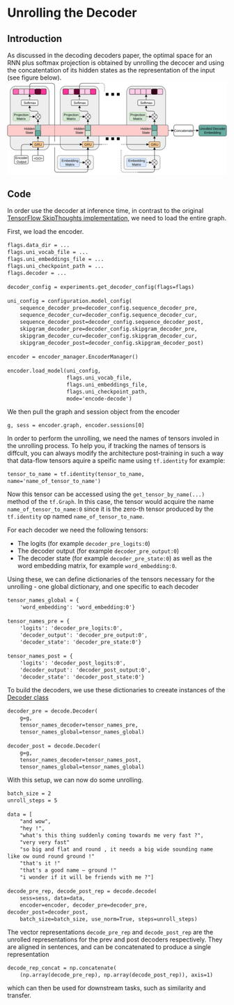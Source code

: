 # Unrolling the Decoder

## Introduction

As discussed in the decoding decoders paper, the optimal space for an RNN plus softmax projection is
obtained by unrolling the decocer and using the concatentation of its hidden states as the 
representation of the input (see figure below).
![Unrolling an RNN Decoder](/images/unroll.png)

## Code

In order use the decoder at inference time, in contrast to the original [TensorFlow SkipThoughts implementation](https://github.com/tensorflow/models/tree/master/research/skip_thoughts), we need to load the entire graph. 

First, we load the encoder.

```{python}
flags.data_dir = ...
flags.uni_vocab_file = ...
flags.uni_embeddings_file = ...
flags.uni_checkpoint_path = ...
flags.decoder = ...

decoder_config = experiments.get_decoder_config(flags=flags)

uni_config = configuration.model_config(
    sequence_decoder_pre=decoder_config.sequence_decoder_pre,
    sequence_decoder_cur=decoder_config.sequence_decoder_cur,
    sequence_decoder_post=decoder_config.sequence_decoder_post,
    skipgram_decoder_pre=decoder_config.skipgram_decoder_pre,
    skipgram_decoder_cur=decoder_config.skipgram_decoder_cur,
    skipgram_decoder_post=decoder_config.skipgram_decoder_post)

encoder = encoder_manager.EncoderManager()

encoder.load_model(uni_config, 
                   flags.uni_vocab_file,
                   flags.uni_embeddings_file, 
                   flags.uni_checkpoint_path,
                   mode='encode-decode')
```
We then pull the graph and session object from the encoder
```{python}
g, sess = encoder.graph, encoder.sessions[0]
```
In order to perform the unrolling, we need the names of tensors involed in the unrolling process. 
To help you, if tracking the names of tensors is diffcult, you can always modify the architecture post-training in such
a way that data-flow tensors aquire a speific name using `tf.identity` for example:
```{python}
tensor_to_name = tf.identity(tensor_to_name, name='name_of_tensor_to_name')
```
Now this tensor can be accessed using the `get_tensor_by_name(...)` method of the `tf.Graph`. 
In this case, the tensor would acquire the name `name_of_tensor_to_name:0` since it is the zero-th tensor produced
by the `tf.identity` op named `name_of_tensor_to_name`.

For each decoder we need the following tensors:
+ The logits (for example `decoder_pre_logits:0`)
+ The decoder output (for example `decoder_pre_output:0`)
+ The decoder state (for example `decoder_pre_state:0`)
as well as the word embedding matrix, for example `word_embedding:0`.

Using these, we can define dictionaries of the tensors necessary for the unrolling - one global dictionary, and one specific to each decoder
```
tensor_names_global = {
    'word_embedding': 'word_embedding:0'}

tensor_names_pre = {
    'logits': 'decoder_pre_logits:0',
    'decoder_output': 'decoder_pre_output:0',
    'decoder_state': 'decoder_pre_state:0'}

tensor_names_post = {
    'logits': 'decoder_post_logits:0',
    'decoder_output': 'decoder_post_output:0',
    'decoder_state': 'decoder_post_state:0'}
```
To build the decoders, we use these dictionaries to creeate instances of the [Decoder class](/skip_thoughts/decode.py)
```
decoder_pre = decode.Decoder(
    g=g,
    tensor_names_decoder=tensor_names_pre,
    tensor_names_global=tensor_names_global)

decoder_post = decode.Decoder(
    g=g,
    tensor_names_decoder=tensor_names_post,
    tensor_names_global=tensor_names_global)
```
With this setup, we can now do some unrolling. 
```
batch_size = 2
unroll_steps = 5

data = [
    "and wow",
    "hey !",
    "what's this thing suddenly coming towards me very fast ?",
    "very very fast" 
    "so big and flat and round , it needs a big wide sounding name like ow ound round ground !"
    "that's it !" 
    "that's a good name – ground !"
    "i wonder if it will be friends with me ?"]

decode_pre_rep, decode_post_rep = decode.decode(
    sess=sess, data=data,
    encoder=encoder, decoder_pre=decoder_pre, decoder_post=decoder_post,
    batch_size=batch_size, use_norm=True, steps=unroll_steps)
```
The vector representations `decode_pre_rep` and `decode_post_rep` are the unrolled representations for the prev and post decoders respectively. They are aligned in sentences, and can be concatenated to produce a single representation
```
decode_rep_concat = np.concatenate(
    (np.array(decode_pre_rep), np.array(decode_post_rep)), axis=1)
```
which can then be used for downstream tasks, such as similarity and transfer.



